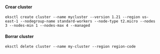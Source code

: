 #### Crear cluster

    eksctl create cluster --name mycluster --version 1.21 --region us-east-1 --nodegroup-name standard-workers --node-type t2.micro --nodes 3 --nodes-min 1 --nodes-max 4 --managed

#### Borrar cluster

    eksctl delete cluster --name my-cluster --region region-code
    
    
